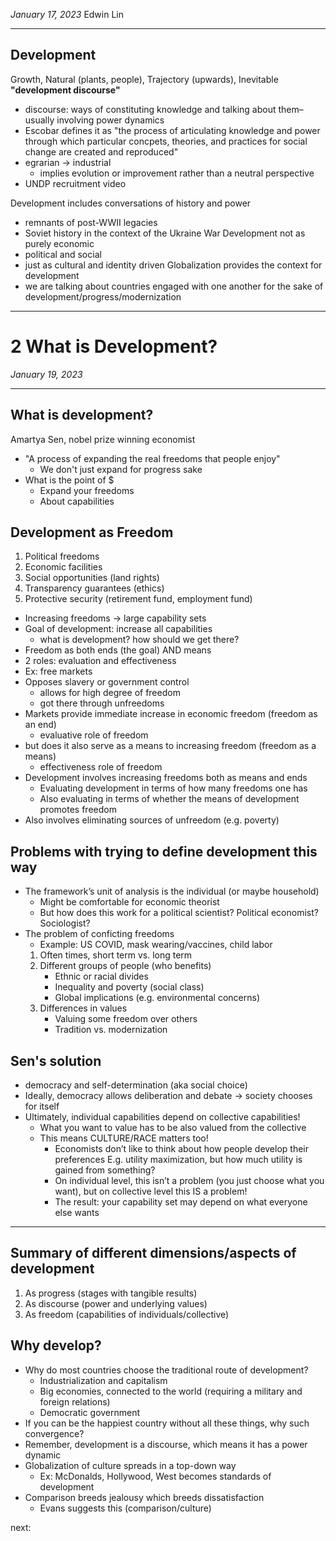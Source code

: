 *January 17, 2023*
Edwin Lin

---

## Development
Growth, Natural (plants, people), Trajectory (upwards), Inevitable
**"development discourse"**
- discourse: ways of constituting knowledge and talking about them–usually involving power dynamics
- Escobar defines it as "the process of articulating knowledge and power through which particular concpets, theories, and practices for social change are created and reproduced"
- egrarian -> industrial
	- implies evolution or improvement rather than a neutral perspective
- UNDP recruitment video

Development includes conversations of history and power
- remnants of post-WWII legacies
- Soviet history in the context of the Ukraine War
Development not as purely economic
- political and social
- just as cultural and identity driven
Globalization provides the context for development
- we are talking about countries engaged with one another for the sake of development/progress/modernization

---

# 2 What is Development?

*January 19, 2023*

---

## What is development?
Amartya Sen, nobel prize winning economist
- "A process of expanding the real freedoms that people enjoy"
	- We don't just expand for progress sake
- What is the point of $
	- Expand your freedoms
	- About capabilities

## Development as Freedom
1. Political freedoms  
2. Economic facilities  
3. Social opportunities (land rights)
4. Transparency guarantees (ethics)
5. Protective security (retirement fund, employment fund)

- Increasing freedoms -> large capability sets
- Goal of development: increase all capabilities
	- what is development? how should we get there?
- Freedom as both ends (the goal) AND means
- 2 roles: evaluation and effectiveness
- Ex: free markets
- Opposes slavery or government control
	- allows for high degree of freedom
	- got there through unfreedoms
- Markets provide immediate increase in economic freedom (freedom as an end)
	- evaluative role of freedom
- but does it also serve as a means to increasing freedom (freedom as a means)
	- effectiveness role of freedom
- Development involves increasing freedoms both as means and ends
	- Evaluating development in terms of how many freedoms one has
	- Also evaluating in terms of whether the means of development promotes freedom
- Also involves eliminating sources of unfreedom (e.g. poverty)

## Problems with trying to define development this way
- The framework’s unit of analysis is the individual (or maybe household)
	- Might be comfortable for economic theorist
	- But how does this work for a political scientist? Political economist? Sociologist? 
- The problem of conficting freedoms
	- Example: US COVID, mask wearing/vaccines, child labor
	1. Often times, short term vs. long term
	2. Different groups of people (who benefits)
		- Ethnic or racial divides
		- Inequality and poverty (social class)
		- Global implications (e.g. environmental concerns)
	3. Differences in values
		- Valuing some freedom over others
		- Tradition vs. modernization
## Sen's solution
- democracy and self-determination (aka social choice)
- Ideally, democracy allows deliberation and debate -> society chooses for itself
- Ultimately, individual capabilities depend on collective capabilities!
	- What you want to value has to be also valued from the collective
	- This means CULTURE/RACE matters too!
		- Economists don’t like to think about how people develop their preferences E.g. utility maximization, but how much utility is gained from something?
		- On individual level, this isn’t a problem (you just choose what you want), but on collective level this IS a problem!
		- The result: your capability set may depend on what everyone else wants

---

## Summary of different dimensions/aspects of development
1.   As progress (stages with tangible results)  
2. As discourse (power and underlying values)  
3. As freedom (capabilities of individuals/collective)

## Why develop?
- Why do most countries choose the traditional route of development?
	- Industrialization and capitalism
	- Big economies, connected to the world (requiring a military and foreign relations)
	- Democratic government
- If you can be the happiest country without all these things, why such convergence?
- Remember, development is a discourse, which means it has a power dynamic
- Globalization of culture spreads in a top-down way
	- Ex: McDonalds, Hollywood, West becomes standards of development
- Comparison breeds jealousy which breeds dissatisfaction
	- Evans suggests this (comparison/culture)



next:

